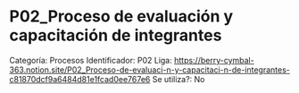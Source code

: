 # P02_Proceso de evaluación y capacitación de integrantes

Categoría: Procesos
Identificador: P02
Liga: https://berry-cymbal-363.notion.site/P02_Proceso-de-evaluaci-n-y-capacitaci-n-de-integrantes-c81870dcf9a6484d81e1fcad0ee767e6
Se utiliza?: No